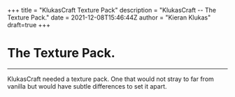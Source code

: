 +++
title = "KlukasCraft Texture Pack"
description = "KlukasCraft -- The Texture Pack."
date = 2021-12-08T15:46:44Z
author = "Kieran Klukas"
draft=true
+++
# The Texture Pack.
---
KlukasCraft needed a texture pack. One that would not stray to far from vanilla but would have subtle differences to set it apart.
